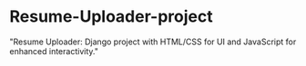 # Resume-Uploader-project
"Resume Uploader: Django project with HTML/CSS for UI and JavaScript for enhanced interactivity."
